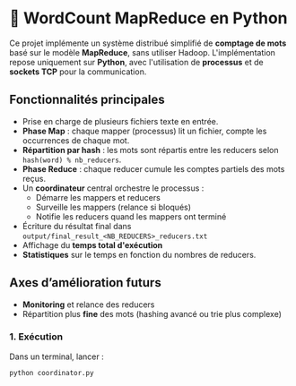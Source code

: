 # 🧠 WordCount MapReduce en Python

Ce projet implémente un système distribué simplifié de **comptage de mots** basé sur le modèle **MapReduce**, sans utiliser Hadoop. L'implémentation repose uniquement sur **Python**, avec l'utilisation de **processus** et de **sockets TCP** pour la communication.

## Fonctionnalités principales

- Prise en charge de plusieurs fichiers texte en entrée.
- **Phase Map** : chaque mapper (processus) lit un fichier, compte les occurrences de chaque mot.
- **Répartition par hash** : les mots sont répartis entre les reducers selon `hash(word) % nb_reducers`.
- **Phase Reduce** : chaque reducer cumule les comptes partiels des mots reçus.
- Un **coordinateur** central orchestre le processus :
  - Démarre les mappers et reducers
  - Surveille les mappers (relance si bloqués)
  - Notifie les reducers quand les mappers ont terminé
- Écriture du résultat final dans `output/final_result_<NB_REDUCERS>_reducers.txt`
- Affichage du **temps total d'exécution**
- **Statistiques** sur le temps en fonction du nombres de reducers.

## Axes d’amélioration futurs

- **Monitoring** et relance des reducers
- Répartition plus **fine** des mots (hashing avancé ou trie plus complexe)

### 1. Exécution

Dans un terminal, lancer :

```bash
python coordinator.py
```


